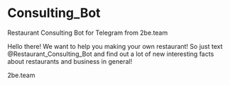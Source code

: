# Consulting_Bot
Restaurant Consulting Bot for Telegram from 2be.team

Hello there! We want to help you making your own restaurant! So just text @Restaurant_Consulting_Bot and find out a lot of new interesting facts about restaurants and business in general!


2be.team

